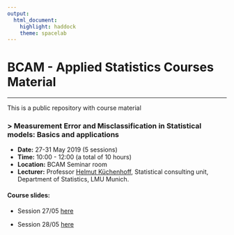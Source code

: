 ```yaml
---
output: 
  html_document: 
    highlight: haddock
    theme: spacelab
---
```

# BCAM - Applied Statistics Courses Material

------------------------

This is a public repository with course material 

### > Measurement Error and Misclassification in Statistical models: Basics and applications

* **Date:** 27-31 May 2019 (5 sessions)
* **Time:** 10:00 - 12:00 (a total of 10 hours) 
* **Location:** BCAM Seminar room
* **Lecturer:** Professor [Helmut Küchenhoff](mailto:hkuchenhoff@bcamath.org), Statistical consulting unit, Department of Statistics, LMU Munich.

#### Course slides:

- Session 27/05 [here](material/ME_HK_2705.pdf)

- Session 28/05 [here](material/ME_HK_2805.pdf)

